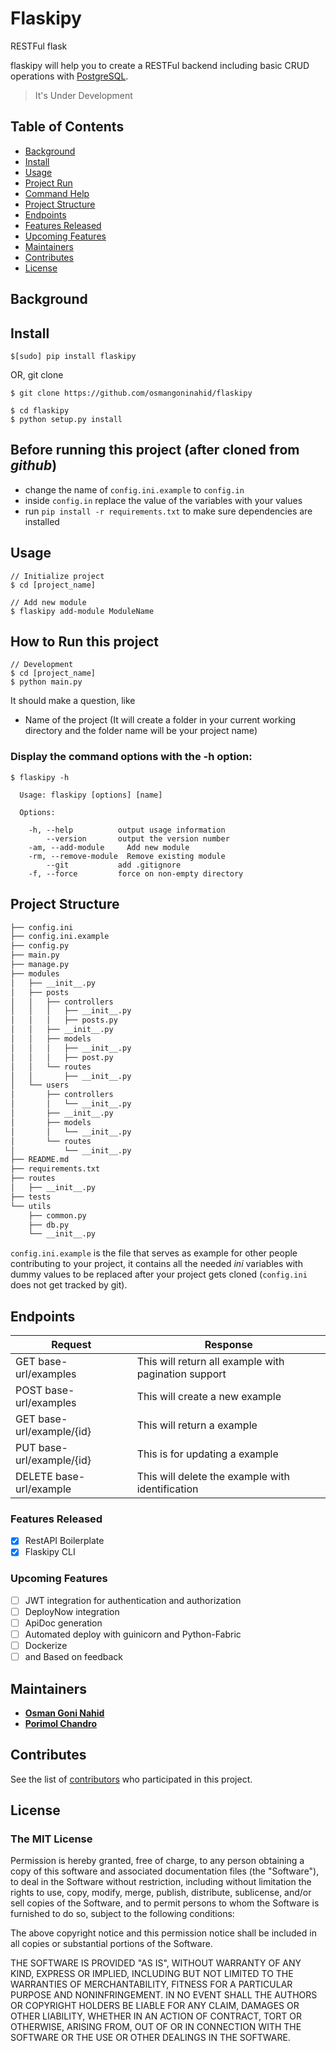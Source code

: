 # Flaskipy

RESTFul flask

flaskipy will help you to create a RESTFul backend including basic CRUD operations with [PostgreSQL](https://www.postgresql.org/).

> It's Under Development

## Table of Contents

* [Background](#background)
* [Install](#install)
* [Usage](#usage)
* [Project Run](#how-to-run-this-project)
* [Command Help](#display-the-command-options-with-the-h-option)
* [Project Structure](#project-structure)
* [Endpoints](#endpoints)
* [Features Released](#features-released)
* [Upcoming Features](#upcoming-features)
* [Maintainers](#maintainers)
* [Contributes](#contributes)
* [License](#license)

## Background

## Install

```shell
$[sudo] pip install flaskipy
```

OR, git clone

```shell
$ git clone https://github.com/osmangoninahid/flaskipy

$ cd flaskipy
$ python setup.py install
```

## Before running this project (after cloned from _github_)

* change the name of `config.ini.example` to `config.in`
* inside `config.in` replace the value of the variables with your values
* run `pip install -r requirements.txt` to make sure dependencies are installed

## Usage

```shell
// Initialize project
$ cd [project_name]

// Add new module
$ flaskipy add-module ModuleName
```

## How to Run this project

```shell
// Development
$ cd [project_name]
$ python main.py
```

It should make a question, like

* Name of the project (It will create a folder in your current working directory and the folder name will be your project name)

### Display the command options with the -h option:

```ssh
$ flaskipy -h

  Usage: flaskipy [options] [name]

  Options:

    -h, --help          output usage information
        --version       output the version number
    -am, --add-module     Add new module
    -rm, --remove-module  Remove existing module
        --git           add .gitignore
    -f, --force         force on non-empty directory
```

## Project Structure

```bash
├── config.ini
├── config.ini.example
├── config.py
├── main.py
├── manage.py
├── modules
│   ├── __init__.py
│   ├── posts
│   │   ├── controllers
│   │   │   ├── __init__.py
│   │   │   ├── posts.py
│   │   ├── __init__.py
│   │   ├── models
│   │   │   ├── __init__.py
│   │   │   ├── post.py
│   │   └── routes
│   │       ├── __init__.py
│   └── users
│       ├── controllers
│       │   └── __init__.py
│       ├── __init__.py
│       ├── models
│       │   └── __init__.py
│       └── routes
│           └── __init__.py
├── README.md
├── requirements.txt
├── routes
│   ├── __init__.py
├── tests
└── utils
    ├── common.py
    ├── db.py
    └── __init__.py
```

`config.ini.example` is the file that serves as example for other people contributing to your project, it contains all the needed _ini_ variables with dummy values to be replaced after your project gets cloned (`config.ini` does not get tracked by git).

## Endpoints

| Request                   | Response                                             |
| ------------------------- | ---------------------------------------------------- |
| GET base-url/examples     | This will return all example with pagination support |
| POST base-url/examples    | This will create a new example                       |
| GET base-url/example/{id} | This will return a example                           |
| PUT base-url/example/{id} | This is for updating a example                       |
| DELETE base-url/example   | This will delete the example with identification     |

### Features Released

* [x] RestAPI Boilerplate
* [x] Flaskipy CLI

### Upcoming Features

* [ ] JWT integration for authentication and authorization
* [ ] DeployNow integration
* [ ] ApiDoc generation
* [ ] Automated deploy with guinicorn and Python-Fabric
* [ ] Dockerize
* [ ] and Based on feedback

## Maintainers

* **[Osman Goni Nahid](https://github.com/osmangoninahid)**
* **[Porimol Chandro](https://github.com/porimol)**

## Contributes

See the list of [contributors](https://github.com/osmangoninahid/flaskipy/contributors) who participated in this project.

## License

### The MIT License

Permission is hereby granted, free of charge, to any person obtaining a copy
of this software and associated documentation files (the "Software"), to deal
in the Software without restriction, including without limitation the rights
to use, copy, modify, merge, publish, distribute, sublicense, and/or sell
copies of the Software, and to permit persons to whom the Software is
furnished to do so, subject to the following conditions:

The above copyright notice and this permission notice shall be included in
all copies or substantial portions of the Software.

THE SOFTWARE IS PROVIDED "AS IS", WITHOUT WARRANTY OF ANY KIND, EXPRESS OR
IMPLIED, INCLUDING BUT NOT LIMITED TO THE WARRANTIES OF MERCHANTABILITY,
FITNESS FOR A PARTICULAR PURPOSE AND NONINFRINGEMENT. IN NO EVENT SHALL THE
AUTHORS OR COPYRIGHT HOLDERS BE LIABLE FOR ANY CLAIM, DAMAGES OR OTHER
LIABILITY, WHETHER IN AN ACTION OF CONTRACT, TORT OR OTHERWISE, ARISING FROM,
OUT OF OR IN CONNECTION WITH THE SOFTWARE OR THE USE OR OTHER DEALINGS IN
THE SOFTWARE.
